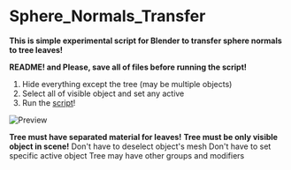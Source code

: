 # Sphere_Normals_Transfer
**This is simple experimental script for Blender to transfer sphere normals to tree leaves!**

**README! and Please, save all of files before running the script!**

1. Hide everything except the tree (may be multiple objects)
2. Select all of visible object and set any active
3. Run the [script](/Sphere_Normals_Transfer.py)!

![Preview](https://github.com/iamNikitaBelous/Sphere_Normals_Transfer/assets/80423911/1a654df4-8800-4bcc-adee-ccb47d14dc92)

**Tree must have separated material for leaves!**
**Tree must be only visible object in scene!**
Don't have to deselect object's mesh
Don't have to set specific active object
Tree may have other groups and modifiers
